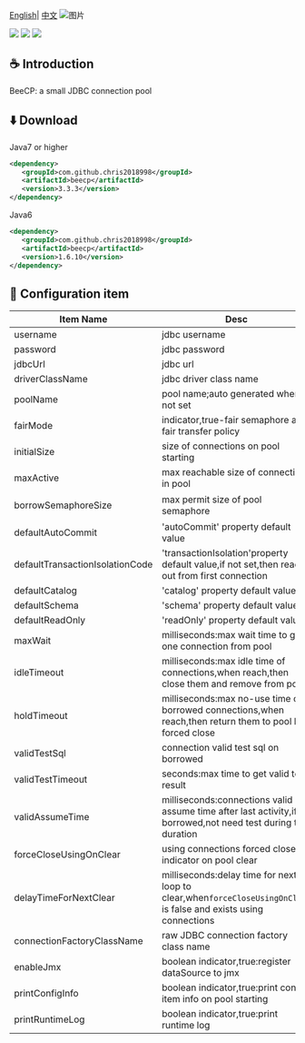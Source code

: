 <a href="https://github.com/Chris2018998/BeeCP/blob/master/README.md">English</a>|
<a href="https://github.com/Chris2018998/BeeCP/blob/master/README_ZH.md">中文</a>
![图片](https://user-images.githubusercontent.com/32663325/154847136-10e241ae-af4c-478a-a608-aaa685e0464b.png)
<p align="left">
 <a><img src="https://img.shields.io/badge/JDK-1.7+-green.svg"></a>
 <a><img src="https://img.shields.io/badge/License-LGPL%202.1-blue.svg"></a>
 <a><img src="https://maven-badges.herokuapp.com/maven-central/com.github.chris2018998/beecp/badge.svg"></a>
</p> 

## :coffee: Introduction 

BeeCP: a small JDBC connection pool 

## :arrow_down: Download 

Java7 or higher
```xml
<dependency>
   <groupId>com.github.chris2018998</groupId>
   <artifactId>beecp</artifactId>
   <version>3.3.3</version>
</dependency>
```

Java6
```xml
<dependency>
   <groupId>com.github.chris2018998</groupId>
   <artifactId>beecp</artifactId>
   <version>1.6.10</version>
</dependency>
```

## :book: Configuration item 

|**Item Name**                     |**Desc**                                |**Default**                      |
| ------------------------------|--------------------------------------- |----------------------------------- |
|username                       |jdbc username                           |null                                |
|password                       |jdbc password                           |null                                |
|jdbcUrl                        |jdbc url                                |null                                |
|driverClassName                |jdbc driver class name                  |null                                |
|poolName	                      |pool name;auto generated when not set   |null                                |
|fairMode                       |indicator,true-fair semaphore and fair transfer policy|false                 | 
|initialSize                    |size of connections on pool starting      |0                                 |
|maxActive                      |max reachable size of connections in pool |10                                | 
|borrowSemaphoreSize            |max permit size of pool semaphore         |min(maxActive/2,CPU core size）   |
|defaultAutoCommit              |'autoCommit' property default value       |null                              |
|defaultTransactionIsolationCode|'transactionIsolation'property default value,if not set,then read out from first connection|null|
|defaultCatalog                 |'catalog' property default value        |null                                 |
|defaultSchema                  |'schema' property default value         |null                                 |
|defaultReadOnly                |'readOnly' property default value       |null                                 |
|maxWait                        |milliseconds:max wait time to get one connection from pool|8000               |
|idleTimeout                    |milliseconds:max idle time of connections,when reach,then close them and remove from pool|18000|                             
|holdTimeout                    |milliseconds:max no-use time of borrowed connections,when reach,then return them to pool by forced close|18000|  
|validTestSql                   |connection valid test sql on borrowed              |SELECT 1                            |  
|validTestTimeout               |seconds:max time to get valid test result          |3                                   |  
|validAssumeTime                |milliseconds:connections valid assume time after last activity,if borrowed,not need test during the duration|500|  
|forceCloseUsingOnClear         |using connections forced close indicator on pool clear|false                            |
|delayTimeForNextClear          |milliseconds:delay time for next loop to clear,when<code>forceCloseUsingOnClear</code> is false and exists using connections|3000|   |timerCheckInterval             |milliseconds:interval time to run timer check task|18000                               |
|connectionFactoryClassName     |raw JDBC connection factory class name            |null                                |
|enableJmx                      |boolean indicator,true:register dataSource to jmx |false                               | 
|printConfigInfo                |boolean indicator,true:print config item info on pool starting|false                   | 
|printRuntimeLog                |boolean indicator,true:print runtime log                      |false                   | 
